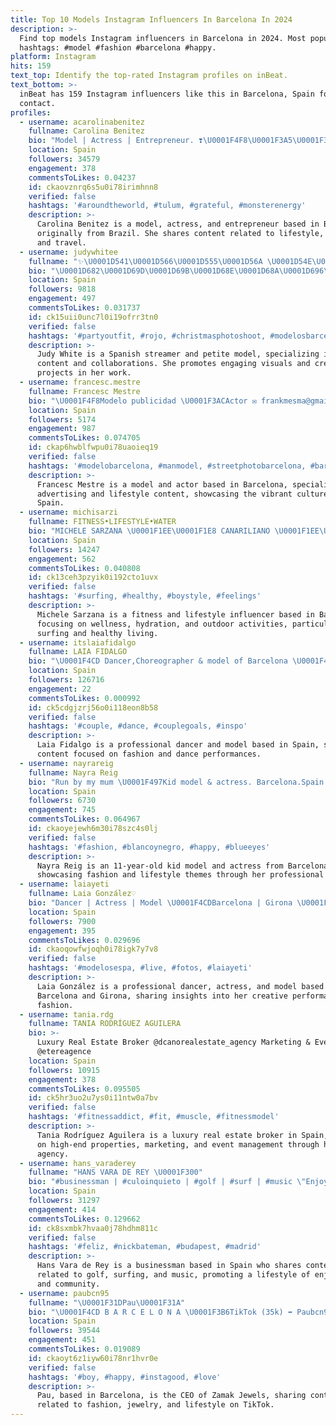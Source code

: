 ```yaml
---
title: Top 10 Models Instagram Influencers In Barcelona In 2024
description: >-
  Find top models Instagram influencers in Barcelona in 2024. Most popular
  hashtags: #model #fashion #barcelona #happy.
platform: Instagram
hits: 159
text_top: Identify the top-rated Instagram profiles on inBeat.
text_bottom: >-
  inBeat has 159 Instagram influencers like this in Barcelona, Spain for you to
  contact.
profiles:
  - username: acarolinabenitez
    fullname: Carolina Benitez
    bio: "Model | Actress | Entrepreneur. ❣️\U0001F4F8\U0001F3A5\U0001F30D✈️\U0001F463♏️❤️\U0001F170️\U0001F43E\U0001F64F\U0001F3FD @monsterenergygirls Ambassador \U0001F49A From Brazil \U0001F4CD Based Barcelona. \U0001F4EEcarolinabenitezz@hotmail.com"
    location: Spain
    followers: 34579
    engagement: 378
    commentsToLikes: 0.04237
    id: ckaovznrq6s5u0i78irimhnn8
    verified: false
    hashtags: '#aroundtheworld, #tulum, #grateful, #monsterenergy'
    description: >-
      Carolina Benitez is a model, actress, and entrepreneur based in Barcelona,
      originally from Brazil. She shares content related to lifestyle, fashion,
      and travel.
  - username: judywhitee
    fullname: "✨\U0001D541\U0001D566\U0001D555\U0001D56A \U0001D54E\U0001D559\U0001D55A\U0001D565\U0001D556✨"
    bio: "\U0001D682\U0001D69D\U0001D69B\U0001D68E\U0001D68A\U0001D696\U0001D68E\U0001D69B \U0001F3AE \U0001D67C\U0001D698\U0001D68D\U0001D68E\U0001D695\U0001D698 \U0001D699\U0001D68E\U0001D69D\U0001D692\U0001D69D\U0001D68E \U0001F4F8 \U0001D675\U0001D698\U0001D69B \U0001D68C\U0001D698\U0001D695\U0001D695\U0001D68A\U0001D68B\U0001D69C \U0001D673\U0001D67C \U0001F4E5 \U0001D682\U0001D699\U0001D68A\U0001D692\U0001D697\U0001F4CD \U0001F469‍❤️‍\U0001F48B‍\U0001F468\U0001F339\U0001D7DA\U0001D7DA-\U0001D7D8\U0001D7DB-\U0001D7DA\U0001D7D9 \U0001F43C❤"
    location: Spain
    followers: 9818
    engagement: 497
    commentsToLikes: 0.031737
    id: ck15uii0unc7l0i19ofrr3tn0
    verified: false
    hashtags: '#partyoutfit, #rojo, #christmasphotoshoot, #modelosbarcelona'
    description: >-
      Judy White is a Spanish streamer and petite model, specializing in gaming
      content and collaborations. She promotes engaging visuals and creative
      projects in her work.
  - username: francesc.mestre
    fullname: Francesc Mestre
    bio: "\U0001F4F8Modelo publicidad \U0001F3ACActor ✉ frankmesma@gmail.com / Barcelona /"
    location: Spain
    followers: 5174
    engagement: 987
    commentsToLikes: 0.074705
    id: ckap6hwblfwpu0i78uaoieq19
    verified: false
    hashtags: '#modelobarcelona, #manmodel, #streetphotobarcelona, #barrigoticbarcelona'
    description: >-
      Francesc Mestre is a model and actor based in Barcelona, specializing in
      advertising and lifestyle content, showcasing the vibrant culture of
      Spain.
  - username: michisarzi
    fullname: FITNESS•LIFESTYLE•WATER
    bio: "MICHELE SARZANA \U0001F1EE\U0001F1E8 CANARILIANO \U0001F1EE\U0001F1F9 Collabs \U0001F4E9 colmichisarzi@gmail.com \U0001F4CDBarcelona"
    location: Spain
    followers: 14247
    engagement: 562
    commentsToLikes: 0.040808
    id: ck13ceh3pzyik0i192cto1uvx
    verified: false
    hashtags: '#surfing, #healthy, #boystyle, #feelings'
    description: >-
      Michele Sarzana is a fitness and lifestyle influencer based in Barcelona,
      focusing on wellness, hydration, and outdoor activities, particularly in
      surfing and healthy living.
  - username: itslaiafidalgo
    fullname: LAIA FIDALGO
    bio: "\U0001F4CD Dancer,Choreographer & model of Barcelona \U0001F478\U0001F3FD TikTok: itslaiafidalgo (1M) \U0001F4E5 Contact: laia@bushidotalent.com"
    location: Spain
    followers: 126716
    engagement: 22
    commentsToLikes: 0.000992
    id: ck5cdgjzrj56o0i118eon8b58
    verified: false
    hashtags: '#couple, #dance, #couplegoals, #inspo'
    description: >-
      Laia Fidalgo is a professional dancer and model based in Spain, sharing
      content focused on fashion and dance performances.
  - username: nayrareig
    fullname: Nayra Reig
    bio: "Run by my mum \U0001F497Kid model & actress. Barcelona.Spain. 11 years old. Thank you for follow me!! Agency: @salvadoragency\U0001F1EA\U0001F1F8 @kidslondon\U0001F1EC\U0001F1E7"
    location: Spain
    followers: 6730
    engagement: 745
    commentsToLikes: 0.064967
    id: ckaoyejewh6m30i78szc4s0lj
    verified: false
    hashtags: '#fashion, #blancoynegro, #happy, #blueeyes'
    description: >-
      Nayra Reig is an 11-year-old kid model and actress from Barcelona, Spain,
      showcasing fashion and lifestyle themes through her professional content.
  - username: laiayeti
    fullname: Laia González♡
    bio: "Dancer | Actress | Model \U0001F4CDBarcelona | Girona \U0001F4E9 DM para Colaboraciones"
    location: Spain
    followers: 7900
    engagement: 395
    commentsToLikes: 0.029696
    id: ckaoqowfwjoqh0i78igk7y7v8
    verified: false
    hashtags: '#modelosespa, #live, #fotos, #laiayeti'
    description: >-
      Laia González is a professional dancer, actress, and model based in
      Barcelona and Girona, sharing insights into her creative performances and
      fashion.
  - username: tania.rdg
    fullname: TANIA RODRÍGUEZ AGUILERA
    bio: >-
      Luxury Real Estate Broker @dcanorealestate_agency Marketing & Events
      @etereagence
    location: Spain
    followers: 10915
    engagement: 378
    commentsToLikes: 0.095505
    id: ck5hr3uo2u7ys0i11ntw0a7bv
    verified: false
    hashtags: '#fitnessaddict, #fit, #muscle, #fitnessmodel'
    description: >-
      Tania Rodríguez Aguilera is a luxury real estate broker in Spain, focusing
      on high-end properties, marketing, and event management through her
      agency.
  - username: hans_varaderey
    fullname: "HANS VARA DE REY \U0001F300"
    bio: "#businessman | #culoinquieto | #golf | #surf | #music \"Enjoy and let enjoy / Disfruta y deja disfrutar\" \U0001F4CDMADRID / JÁVEA \U0001F4E9 hans.varaderey@gmail.com"
    location: Spain
    followers: 31297
    engagement: 414
    commentsToLikes: 0.129662
    id: ck8sxmbk7hvaa0j78hdhm811c
    verified: false
    hashtags: '#feliz, #nickbateman, #budapest, #madrid'
    description: >-
      Hans Vara de Rey is a businessman based in Spain who shares content
      related to golf, surfing, and music, promoting a lifestyle of enjoyment
      and community.
  - username: paubcn95
    fullname: "\U0001F31DPau\U0001F31A"
    bio: "\U0001F4CD B A R C E L O N A \U0001F3B6TikTok (35k) ➡️ Paubcn95 \U0001F4E9 pramelln95@gmail.com CEO of @zamakjewels"
    location: Spain
    followers: 39544
    engagement: 451
    commentsToLikes: 0.019089
    id: ckaoyt6z1iyw60i78nr1hvr0e
    verified: false
    hashtags: '#boy, #happy, #instagood, #love'
    description: >-
      Pau, based in Barcelona, is the CEO of Zamak Jewels, sharing content
      related to fashion, jewelry, and lifestyle on TikTok.
---
```


